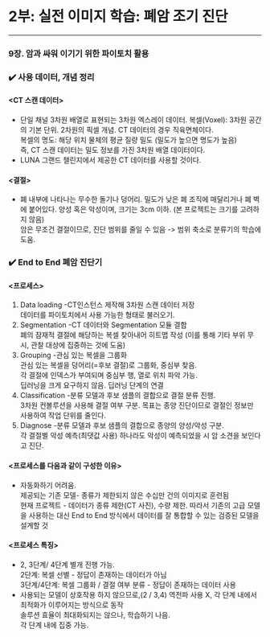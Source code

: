# 2부: 실전 이미지 학습: 폐암 조기 진단

---

### 9장. 암과 싸워 이기기 위한 파이토치 활용

### :heavy_check_mark: 사용 데이터, 개념 정리
#### <CT 스캔 데이터>

- 단일 채널 3차원 배열로 표현되는 3차원 엑스레이 데이터. 
복셀(Voxel): 3차원 공간의 기본 단위. 2차원의 픽셀 개념. CT 데이터의 경우 직육면체이다.   
복셀의 명도: 해당 위치 물체의 평균 질량 밀도 (밀도가 높으면 명도가 높음)   
즉, CT 스캔 데이터는 밀도 정보를 가진 3차원 배열 데이터이다.    
- LUNA 그랜드 챌린지에서 제공한 CT 데이터를 사용할 것이다.     

#### <결절>

- 폐 내부에 나타나는 무수한 돌기나 덩어리.
밀도가 낮은 폐 조직에 매달리거나 폐 벽에 붙어있다. 양성 혹은 악성이며, 크기는 3cm 이하. (본 프로젝트는 크기를 고려하지 않음)   
암은 무조건 결절이므로, 진단 범위를 줄일 수 있음 -> 범위 축소로 분류기의 학습에 도움.   

### :heavy_check_mark: End to End 폐암 진단기

#### <프로세스>
1) Data loading
  -CT인스턴스 제작해 3차원 스캔 데이터 저장   
  데이터를 파이토치에서 사용 가능한 형태로 불러오기.   
2) Segmentation
  -CT 데이터와 Segmentation 모듈 결합     
  폐의 잠재적 결절에 해당하는 복셀 찾아내어 히트맵 작성 (이를 통해 기타 부위 무시, 관찰 대상에 집중하는 것에 도움)   
3) Grouping
  -관심 있는 복셀을 그룹화   
  관심 있는 복셀을 덩어리(=후보 결절)로 그룹화, 중심부 찾음.   
  각 결절에 인덱스가 부여되며 중심부 행, 열로 위치 파악 가능.    
  딥러닝을 크게 요구하지 않음. 딥러닝 단계의 연결   
4) Classification
  -분류 모델과 후보 샘플의 결합으로 결절 분류 진행.   
  3차원 컨볼루션을 사용해 결절 여부 구분. 목표는 종양 진단이므로 결절인 정보만 사용하여 작업 단위를 줄인다.   
5) Diagnose
  -분류 모델과 후보 샘플의 결합으로 종양의 양성/악성 구분.    
  각 결절별 악성 예측(최댓값 사용) 하나라도 악성이 예측되었을 시 암 소견을 보인다고 진단.    

#### <프로세스를 다음과 같이 구성한 이유> 
- 자동화하기 어려움.   
제공되는 기존 모델- 종류가 제한되지 않은 수십만 건의 이미지로 훈련됨   
현재 프로젝트 - 데이터가 종류 제한(CT 사진), 수량 제한. 따라서 기존의 고급 모델을 사용하는 대신 End to End 방식에서 데이터를 잘 통합할 수 있는 검증된 모델을 설계할 것   

#### <프로세스 특징>
- 2, 3단계/ 4단계 별개 진행 가능.   
  2단계: 복셀 선별 - 정답이 존재하는 데이터가 아님   
  3단계/4단계: 복셀 그룹화 / 결절 여부 분류 - 정답이 존재하는 데이터 사용   
- 사용되는 모델이 상호작용 하지 않으므로,(2 / 3,4) 역전파 사용 X, 각 단계 내에서 최적화가 이루어지는 방식으로 동작   
  솔루션 효율이 최대화되지는 않으나, 학습하기 나음.   
  각 단계 내에 집중 가능.     




